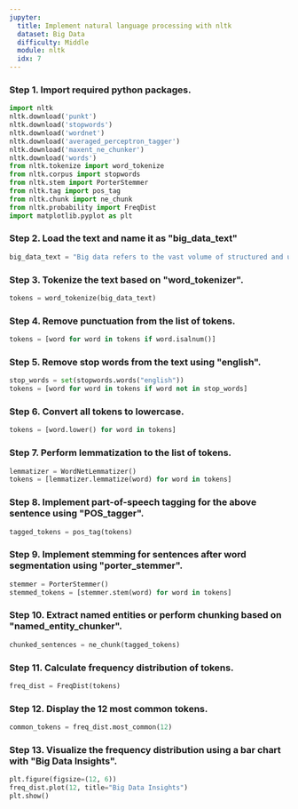 ```yaml
---
jupyter:
  title: Implement natural language processing with nltk
  dataset: Big Data
  difficulty: Middle
  module: nltk
  idx: 7
---
```


### Step 1. Import required python packages.

```python
import nltk
nltk.download('punkt')
nltk.download('stopwords')
nltk.download('wordnet')
nltk.download('averaged_perceptron_tagger')
nltk.download('maxent_ne_chunker')
nltk.download('words')
from nltk.tokenize import word_tokenize
from nltk.corpus import stopwords
from nltk.stem import PorterStemmer
from nltk.tag import pos_tag
from nltk.chunk import ne_chunk
from nltk.probability import FreqDist
import matplotlib.pyplot as plt
```

### Step 2. Load the text and name it as "big_data_text"
```python
big_data_text = "Big data refers to the vast volume of structured and unstructured data that is so large it is difficult to process using traditional database and software techniques. In most enterprise scenarios, the volume of data is too big, moves too fast, or exceeds current processing capacity. Big data has the potential to help companies improve operations and make faster, more intelligent decisions."
```

### Step 3. Tokenize the text based on "word_tokenizer".
```python
tokens = word_tokenize(big_data_text)
```

### Step 4. Remove punctuation from the list of tokens.
```python
tokens = [word for word in tokens if word.isalnum()]
```

### Step 5. Remove stop words from the text using "english".
```python
stop_words = set(stopwords.words("english"))
tokens = [word for word in tokens if word not in stop_words]
```

### Step 6. Convert all tokens to lowercase.
```python
tokens = [word.lower() for word in tokens]
```

### Step 7. Perform lemmatization to the list of tokens.
```python
lemmatizer = WordNetLemmatizer()
tokens = [lemmatizer.lemmatize(word) for word in tokens]
```

### Step 8. Implement part-of-speech tagging for the above sentence using "POS_tagger".
```python
tagged_tokens = pos_tag(tokens)
```

### Step 9. Implement stemming for sentences after word segmentation using "porter_stemmer".
```python
stemmer = PorterStemmer()
stemmed_tokens = [stemmer.stem(word) for word in tokens]
```

### Step 10. Extract named entities or perform chunking based on "named_entity_chunker".
```python
chunked_sentences = ne_chunk(tagged_tokens)
```

### Step 11. Calculate frequency distribution of tokens.
```python
freq_dist = FreqDist(tokens)
```

### Step 12. Display the 12 most common tokens.
```python
common_tokens = freq_dist.most_common(12)
```

### Step 13. Visualize the frequency distribution using a bar chart with "Big Data Insights".
```python
plt.figure(figsize=(12, 6))
freq_dist.plot(12, title="Big Data Insights")
plt.show()
```
